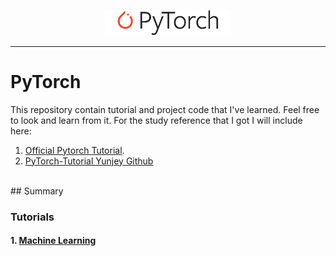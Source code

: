 <p align="center"><img width="40%" src="logo/pytorch_logo_2018.svg" /></p>

--------------------------------------------------------------------------------


# PyTorch
 This repository contain tutorial and project code that I've learned. Feel free to look and learn from it. For the study reference that I got I will include here:
 1.  [Official Pytorch Tutorial](http://pytorch.org/tutorials/beginner/deep_learning_60min_blitz.html).
 2.  [PyTorch-Tutorial Yunjey Github](https://github.com/yunjey/pytorch-tutorial)



<br/>
## Summary

### Tutorials

#### 1. [Machine Learning](https://github.com/ymeysa25/PyTorch/tree/main/tutorials/Machine%20Learning)
